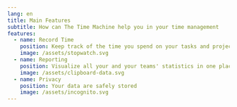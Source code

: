 ```yaml
---
lang: en
title: Main Features
subtitle: How can The Time Machine help you in your time management
features:
  - name: Record Time
    position: Keep track of the time you spend on your tasks and projects
    image: /assets/stopwatch.svg
  - name: Reporting
    position: Visualize all your and your teams' statistics in one place
    image: /assets/clipboard-data.svg
  - name: Privacy
    position: Your data are safely stored
    image: /assets/incognito.svg
---
```

